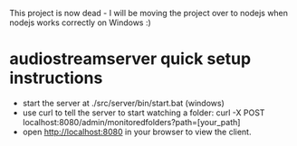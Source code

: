 This project is now dead - I will be moving the project over to nodejs when nodejs works correctly on Windows :)


audiostreamserver quick setup instructions
================================

* start the server at ./src/server/bin/start.bat (windows)
* use curl to tell the server to start watching a folder: curl -X POST localhost:8080/admin/monitoredfolders?path=[your_path]
* open <http://localhost:8080> in your browser to view the client.